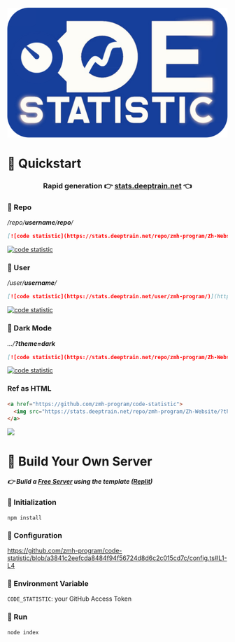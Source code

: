 <div class="center">
  
![Code Statistic](/docs/icon.png)
  
</div>

# 🍏 Quickstart

<div align="center">

### Rapid generation 👉 **[stats.deeptrain.net](https://stats.deeptrain.net/)** 👈

</div>

### 🍊 Repo
*/repo/**username**/**repo**/*
```markdown
[![code statistic](https://stats.deeptrain.net/repo/zmh-program/Zh-Website/)](https://github.com/zmh-program/code-statistic)
```
[![code statistic](https://stats.deeptrain.net/repo/zmh-program/Zh-Website/)](https://github.com/zmh-program/code-statistic)

### 🍉 User
*/user/**username**/*
```markdown
[![code statistic](https://stats.deeptrain.net/user/zmh-program/)](https://github.com/zmh-program/code-statistic)
```
[![code statistic](https://stats.deeptrain.net/user/zmh-program/)](https://github.com/zmh-program/code-statistic)

### 🥝 Dark Mode
*.../**?theme=dark***
```markdown
[![code statistic](https://stats.deeptrain.net/repo/zmh-program/Zh-Website/?theme=dark)](https://github.com/zmh-program/code-statistic)
```
[![code statistic](https://stats.deeptrain.net/repo/zmh-program/Zh-Website/?theme=dark)](https://github.com/zmh-program/code-statistic)

### Ref as HTML
```html
<a href="https://github.com/zmh-program/code-statistic">
  <img src="https://stats.deeptrain.net/repo/zmh-program/Zh-Website/?theme=dark">
</a>
```

<a href="https://github.com/zmh-program/code-statistic"><img src="https://stats.deeptrain.net/repo/zmh-program/Zh-Website/?theme=dark"></a>

# 🍎 Build Your Own Server
##### 👉 *Build a [Free Server](https://replit.com/@zmh-program/code-stats) using the template ([Replit](https://replit.com))*
### 🍒 Initialization
```shell
npm install
```

### 🍬 Configuration
https://github.com/zmh-program/code-statistic/blob/a3841c2eefcda8484f94f56724d8d6c2c015cd7c/config.ts#L1-L4

### 🎄 Environment Variable
`CODE_STATISTIC`: your GitHub Access Token

### 🍇 Run
```shell
node index
```
